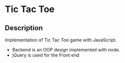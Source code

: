 # Tic Tac Toe 

## Description 

Implementation of Tic Tac Toe game with JavaScript. 
* Backend is an OOP design implemented with node. 
* jQuery is used for the Front end
